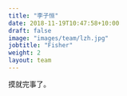 ```yaml
---
title: "李子恒"
date: 2018-11-19T10:47:58+10:00
draft: false
image: "images/team/lzh.jpg"
jobtitle: "Fisher"
weight: 2
layout: team
---
```


摸就完事了。